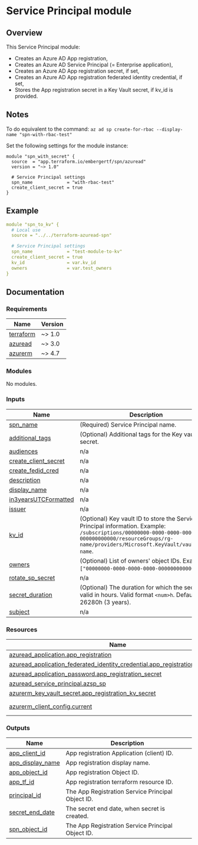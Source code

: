 <!-- BEGIN_TF_DOCS -->
# Service Principal module

## Overview

This Service Principal module:

- Creates an Azure AD App registration,
- Creates an Azure AD Service Principal (= Enterprise application),
- Creates an Azure AD App registration secret, if set,
- Creates an Azure AD App registration federated identity credential, if set,
- Stores the App registration secret in a Key Vault secret, if kv\_id is provided.

## Notes

To do equivalent to the command:
`az ad sp create-for-rbac --display-name "spn-with-rbac-test"`

Set the following settings for the module instance:

```hcl
module "spn_with_secret" {
  source  = "app.terraform.io/embergertf/spn/azuread"
  version = "~> 1.0"

  # Service Principal settings
  spn_name             = "with-rbac-test"
  create_client_secret = true
}
```

## Example

```yaml
module "spn_to_kv" {
  # Local use
  source = "../../terraform-azuread-spn"

  # Service Principal settings
  spn_name             = "test-module-to-kv"
  create_client_secret = true
  kv_id                = var.kv_id
  owners               = var.test_owners
}
```

## Documentation
<!-- markdownlint-disable MD033 -->

### Requirements

| Name | Version |
|------|---------|
| <a name="requirement_terraform"></a> [terraform](#requirement\_terraform) | ~> 1.0 |
| <a name="requirement_azuread"></a> [azuread](#requirement\_azuread) | ~> 3.0 |
| <a name="requirement_azurerm"></a> [azurerm](#requirement\_azurerm) | ~> 4.7 |

### Modules

No modules.

### Inputs

| Name | Description | Type | Default | Required |
|------|-------------|------|---------|:--------:|
| <a name="input_spn_name"></a> [spn\_name](#input\_spn\_name) | (Required) Service Principal name. | `string` | n/a | yes |
| <a name="input_additional_tags"></a> [additional\_tags](#input\_additional\_tags) | (Optional) Additional tags for the Key vault secret. | `map(string)` | `null` | no |
| <a name="input_audiences"></a> [audiences](#input\_audiences) | n/a | `list` | `[]` | no |
| <a name="input_create_client_secret"></a> [create\_client\_secret](#input\_create\_client\_secret) | n/a | `bool` | `false` | no |
| <a name="input_create_fedid_cred"></a> [create\_fedid\_cred](#input\_create\_fedid\_cred) | n/a | `bool` | `false` | no |
| <a name="input_description"></a> [description](#input\_description) | n/a | `any` | `null` | no |
| <a name="input_display_name"></a> [display\_name](#input\_display\_name) | n/a | `any` | `null` | no |
| <a name="input_in3yearsUTCFormatted"></a> [in3yearsUTCFormatted](#input\_in3yearsUTCFormatted) | n/a | `any` | `null` | no |
| <a name="input_issuer"></a> [issuer](#input\_issuer) | n/a | `any` | `null` | no |
| <a name="input_kv_id"></a> [kv\_id](#input\_kv\_id) | (Optional) Key vault ID to store the Service Principal information. Example: `/subscriptions/00000000-0000-0000-0000-000000000000/resourceGroups/rg-name/providers/Microsoft.KeyVault/vaults/kv-name`. | `string` | `null` | no |
| <a name="input_owners"></a> [owners](#input\_owners) | (Optional) List of owners' object IDs. Example: `["00000000-0000-0000-0000-000000000000"]`. | `list(string)` | `[]` | no |
| <a name="input_rotate_sp_secret"></a> [rotate\_sp\_secret](#input\_rotate\_sp\_secret) | n/a | `bool` | `false` | no |
| <a name="input_secret_duration"></a> [secret\_duration](#input\_secret\_duration) | (Optional) The duration for which the secret is valid in hours. Valid format `<num>h`. Default is 26280h (3 years). | `string` | `"26280h"` | no |
| <a name="input_subject"></a> [subject](#input\_subject) | n/a | `any` | `null` | no |

### Resources

| Name | Type |
|------|------|
| [azuread_application.app_registration](https://registry.terraform.io/providers/hashicorp/azuread/latest/docs/resources/application) | resource |
| [azuread_application_federated_identity_credential.app_registration_fedid_cred](https://registry.terraform.io/providers/hashicorp/azuread/latest/docs/resources/application_federated_identity_credential) | resource |
| [azuread_application_password.app_registration_secret](https://registry.terraform.io/providers/hashicorp/azuread/latest/docs/resources/application_password) | resource |
| [azuread_service_principal.azsp_sp](https://registry.terraform.io/providers/hashicorp/azuread/latest/docs/resources/service_principal) | resource |
| [azurerm_key_vault_secret.app_registration_kv_secret](https://registry.terraform.io/providers/hashicorp/azurerm/latest/docs/resources/key_vault_secret) | resource |
| [azurerm_client_config.current](https://registry.terraform.io/providers/hashicorp/azurerm/latest/docs/data-sources/client_config) | data source |

### Outputs

| Name | Description |
|------|-------------|
| <a name="output_app_client_id"></a> [app\_client\_id](#output\_app\_client\_id) | App registration Application (client) ID. |
| <a name="output_app_display_name"></a> [app\_display\_name](#output\_app\_display\_name) | App registration display name. |
| <a name="output_app_object_id"></a> [app\_object\_id](#output\_app\_object\_id) | App registration Object ID. |
| <a name="output_app_tf_id"></a> [app\_tf\_id](#output\_app\_tf\_id) | App registration terraform resource ID. |
| <a name="output_principal_id"></a> [principal\_id](#output\_principal\_id) | The App Registration Service Principal Object ID. |
| <a name="output_secret_end_date"></a> [secret\_end\_date](#output\_secret\_end\_date) | The secret end date, when secret is created. |
| <a name="output_spn_object_id"></a> [spn\_object\_id](#output\_spn\_object\_id) | The App Registration Service Principal Object ID. |

<!-- END_TF_DOCS -->